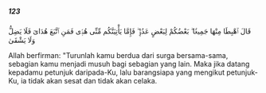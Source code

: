 ##### 123

<span class="ayah">قَالَ ٱهْبِطَا مِنْهَا جَمِيعًۢا ۖ بَعْضُكُمْ لِبَعْضٍ عَدُوٌّۭ ۖ فَإِمَّا يَأْتِيَنَّكُم مِّنِّى هُدًۭى فَمَنِ ٱتَّبَعَ هُدَاىَ فَلَا يَضِلُّ وَلَا يَشْقَىٰ</span>

<span class="ayah_translation">Allah berfirman: "Turunlah kamu berdua dari surga bersama-sama, sebagian kamu menjadi musuh bagi sebagian yang lain. Maka jika datang kepadamu petunjuk daripada-Ku, lalu barangsiapa yang mengikut petunjuk-Ku, ia tidak akan sesat dan tidak akan celaka.</span>
